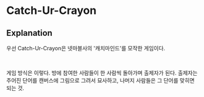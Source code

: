 # Catch-Ur-Crayon  

## Explanation

<p>우선 Catch-Ur-Crayon은 넷마블사의 '캐치마인드'를 모작한 게임이다.<p/> <br>
<p>게임 방식은 이렇다. 방에 참여한 사람들이 한 사람씩 돌아가며 출제자가 된다. 출제자는 주어진 단어를 캔버스에 그림으로 그려서 묘사하고, 나머지 사람들은 그 단어를 맞히면 되는 것.<p/>



